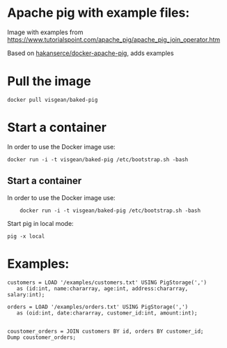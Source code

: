 # Apache pig with example files:

Image with examples from https://www.tutorialspoint.com/apache_pig/apache_pig_join_operator.htm


Based on [hakanserce/docker-apache-pig](https://hub.docker.com/r/hakanserce/docker-apache-pig/), adds examples

# Pull the image
```
docker pull visgean/baked-pig
```

# Start a container
In order to use the Docker image use:

```
docker run -i -t visgean/baked-pig /etc/bootstrap.sh -bash
```


## Start a container

In order to use the Docker image use:

```
	docker run -i -t visgean/baked-pig /etc/bootstrap.sh -bash
```

Start pig in local mode:

```
pig -x local
```


# Examples:

```
customers = LOAD '/examples/customers.txt' USING PigStorage(',')
   as (id:int, name:chararray, age:int, address:chararray, salary:int);
  
orders = LOAD '/examples/orders.txt' USING PigStorage(',')
   as (oid:int, date:chararray, customer_id:int, amount:int);


coustomer_orders = JOIN customers BY id, orders BY customer_id;
Dump coustomer_orders;

```